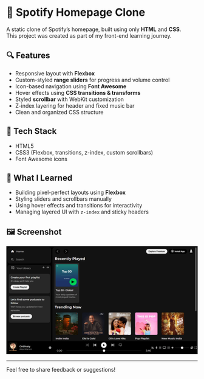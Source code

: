 # 🎵 Spotify Homepage Clone

A static clone of Spotify’s homepage, built using only **HTML** and **CSS**.  
This project was created as part of my front-end learning journey.

## 🔍 Features

- Responsive layout with **Flexbox**
- Custom-styled **range sliders** for progress and volume control
- Icon-based navigation using **Font Awesome**
- Hover effects using **CSS transitions & transforms**
- Styled **scrollbar** with WebKit customization
- Z-index layering for header and fixed music bar
- Clean and organized CSS structure

## 🚀 Tech Stack

- HTML5
- CSS3 (Flexbox, transitions, z-index, custom scrollbars)
- Font Awesome icons

## 🎯 What I Learned

- Building pixel-perfect layouts using **Flexbox**
- Styling sliders and scrollbars manually
- Using hover effects and transitions for interactivity
- Managing layered UI with `z-index` and sticky headers

## 🖼️ Screenshot
![Spotify Homepage Preview](https://github.com/rutupatil27/Spotify-CSS_project/blob/main/Spotify-preview.png?raw=true)


---

Feel free to share feedback or suggestions!


